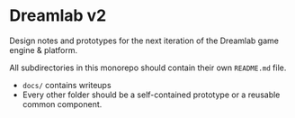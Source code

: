 # Dreamlab v2

Design notes and prototypes for the next iteration of the Dreamlab game engine & platform.

All subdirectories in this monorepo should contain their own `README.md` file.

- `docs/` contains writeups
- Every other folder should be a self-contained prototype or a reusable common component.
